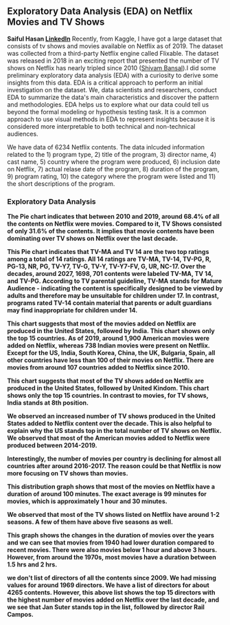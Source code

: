 ## Exploratory Data Analysis (EDA) on Netflix Movies and TV Shows
**Saiful Hasan [LinkedIn](https://www.linkedin.com/in/saifulhasan22/)**
Recently, from Kaggle, I have got a large dataset that consists of tv shows and movies available on Netflix as of 2019. The dataset was collected from a third-party Netflix engine called Flixable. The dataset was released in 2018 in an exciting report that presented the number of TV shows on Netflix has nearly tripled since 2010 ([Shivam Bansal](#https://www.kaggle.com/shivamb/netflix-shows)).I did some preliminary exploratory data analysis (EDA) with a curiosity to derive some insights from this data. EDA is a critical approach to perform an initial investigation on the dataset. We, data scientists and researchers, conduct EDA to summarize the data's main characteristics and discover the pattern and methodologies. EDA helps us to explore what our data could tell us beyond the formal modeling or hypothesis testing task. It is a common approach to use visual methods in EDA to represent insights because it is considered more interpretable to both technical and non-technical audiences. 

We have data of 6234 Netflix contents. The data inlcuded information related to the 1) program type, 2) title of the program, 3) director name, 4) cast name, 5) country where the program were produced, 6) inclusion date on Netflix, 7) actual relase date of the program, 8) duration of the program, 9) program rating, 10) the category where the program were listed and 11) the short descriptions of the program.

### Exploratory Data Analysis 

**The Pie chart indicates that between 2010 and 2019, around 68.4% of all the contents on Netflix were movies. Compared to it, TV Shows consisted of only 31.6% of the contents. It implies that movie contents have been dominating over TV shows on Netflix over the last decade.** 

**This Pie chart indicates that TV-MA and TV 14 are the two top ratings among a total of 14 ratings. All 14 ratings are TV-MA, TV-14, TV-PG, R, PG-13, NR, PG, TV-Y7, TV-G, TV-Y, TV-Y7-FV, G, UR, NC-17. Over the decades, around 2027, 1698, 701 contents were labeled TV-MA, TV 14, and TV-PG. According to TV parental guideline, TV-MA stands for Mature Audience - indicating the content is specifically designed to be viewed by adults and therefore may be unsuitable for children under 17. In contrast, programs rated TV-14 contain material that parents or adult guardians may find inappropriate for children under 14.**

**This chart suggests that most of the movies added on Netflix are produced in the United States, followed by India. This chart shows only the top 15 countries. As of 2019, around 1,900 American movies were added on Netflix, whereas 738 Indian movies were present on Netflix. Except for the US, India, South Korea, China, the UK, Bulgaria, Spain, all other countries have less than 100 of their movies on Netflix. There are movies from around 107 countries added to Netflix since 2010.**

**This chart suggests that most of the TV shows added on Netflix are produced in the United States, followed by United Kindom. This chart shows only the top 15 countries. In contrast to movies, for TV shows, India stands at 8th position.**

**We observed an increased number of TV shows produced in the United States added to Netflix content over the decade. This is also helpful to explain why the US stands top in the total number of TV shows on Netflix. We observed that most of the American movies added to Netflix were produced between 2014-2019.**

**Interestingly, the number of movies per country is declining for almost all countries after around 2016-2017. The reason could be that Netflix is now more focusing on TV shows than movies.**

**This distribution graph shows that most of the movies on Netflix have a duration of around 100 minutes. The exact average is 99 minutes for movies, which is approximately 1 hour and 30 minutes.**

**We observed that most of the TV shows listed on Netflix have around 1-2 seasons. A few of them have above five seasons as well.**

**This graph shows the changes in the duration of movies over the years and we can see that movies from 1940 had lower duration compared to recent movies. There were also movies below 1 hour and above 3 hours. However, from around the 1970s, most movies have a duration between  1.5 hrs and 2 hrs.**

**we don't list of directors of all the contents since 2009. We had missing values for around 1969 directors. We have a list of directors for about 4265 contents. However, this above list shows the top 15 directors with the highest number of movies added on Netflix over the last decade, and we see that Jan Suter stands top in the list, followed by director Rail Campos.**